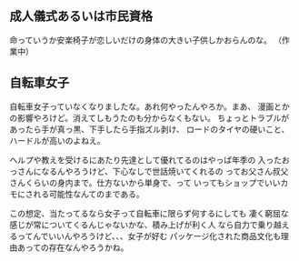 ﻿## 成人儀式あるいは市民資格

命っていうか安楽椅子が恋しいだけの身体の大きい子供しかおらんのな。
（作業中）


## 自転車女子

自転車女子っていなくなりましたな。あれ何やったんやろか。まあ、
漫画とかの影響やろけど。消えてしもうたのも分からなくもない。
ちょっとトラブルがあったら手が真っ黒、下手したら手指ズル剥け、
ロードのタイヤの硬いこと、ハードルが高いのよねえ。

ヘルプや教えを受けるにあたり先達として優れてるのはやっぱ年季の
入ったおっさんになるんやろうけど、下心なしで世話焼いてくれるの
ってお父さん叔父さんくらいの身内まで。仕方ないから単身で、って
いってもショップでいいカモにされる可能性なんてのまである。

この想定、当たってるなら女子って自転車に限らず何するにしても
凄く窮屈な感じが常についてくるんじゃないかな、積み上げが利く人
なら自力で乗り越えるってんでいいんやろうけど、、、女子が好む
パッケージ化された商品文化も理由あっての存在なんやろうかね。
